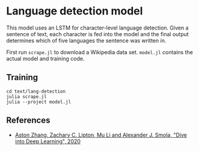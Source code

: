 # Language detection model

This model uses an LSTM for character-level language detection. Given a sentence of text, each character is fed into the model and the final output determines which of five languages the sentence was written in.

First run `scrape.jl` to download a Wikipedia data set. `model.jl` contains the actual model and training code.

## Training

```shell
cd text/lang-detection
julia scrape.jl
julia --project model.jl
```

## References

* [Aston Zhang, Zachary C. Lipton, Mu Li and Alexander J. Smola, "Dive into Deep Learning", 2020](https://d2l.ai/chapter_recurrent-modern/lstm.html)
